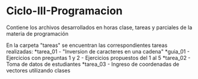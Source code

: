 # Ciclo-III-Programacion
Contiene los archivos desarrollados en horas clase, tareas y parciales de la materia de programación

En la carpeta "tareas" se encuentran las correspondientes tareas realizadas:
  *tarea_01 - "Inversion de caracteres en una cadena"
  *guia_01 - Ejercicios con preguntas 1 y 2 - Ejercicios propuestos del 1 al 5
  *tarea_02 - Toma de datos de estudiantes
  *tarea_03 - Ingreso de coordenadas de vectores utilizando clases
